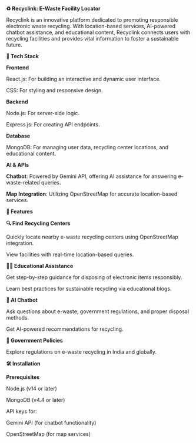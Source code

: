 **♻️ Recyclink: E-Waste Facility Locator**

Recyclink is an innovative platform dedicated to promoting responsible electronic waste recycling. With location-based services, AI-powered chatbot assistance, and educational content, Recyclink connects users with recycling facilities and provides vital information to foster a sustainable future.

**🚀 Tech Stack**

**Frontend**

React.js: For building an interactive and dynamic user interface.

CSS: For styling and responsive design.

**Backend**

Node.js: For server-side logic.

Express.js: For creating API endpoints.

**Database**

MongoDB: For managing user data, recycling center locations, and educational content.

**AI & APIs**

**Chatbot**: Powered by Gemini API, offering AI assistance for answering e-waste-related queries.

**Map Integration**: Utilizing OpenStreetMap for accurate location-based services.

**🌟 Features**

**🔍 Find Recycling Centers**

Quickly locate nearby e-waste recycling centers using OpenStreetMap integration.

View facilities with real-time location-based queries.

**🧑‍🏫 Educational Assistance**

Get step-by-step guidance for disposing of electronic items responsibly.

Learn best practices for sustainable recycling via educational blogs.

**🤖 AI Chatbot**

Ask questions about e-waste, government regulations, and proper disposal methods.

Get AI-powered recommendations for recycling.

**📜 Government Policies**

Explore regulations on e-waste recycling in India and globally.

**🛠️ Installation**

**Prerequisites**

Node.js (v14 or later)

MongoDB (v4.4 or later)

API keys for:

Gemini API (for chatbot functionality)

OpenStreetMap (for map services)
